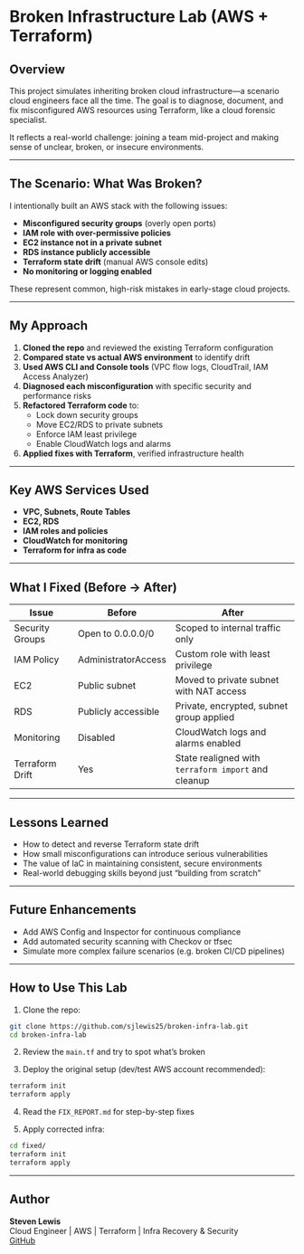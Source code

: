 # Broken Infrastructure Lab (AWS + Terraform)

## Overview

This project simulates inheriting broken cloud infrastructure—a scenario cloud engineers face all the time. The goal is to diagnose, document, and fix misconfigured AWS resources using Terraform, like a cloud forensic specialist.

It reflects a real-world challenge: joining a team mid-project and making sense of unclear, broken, or insecure environments.

---

## The Scenario: What Was Broken?

I intentionally built an AWS stack with the following issues:

- **Misconfigured security groups** (overly open ports)
- **IAM role with over-permissive policies**
- **EC2 instance not in a private subnet**
- **RDS instance publicly accessible**
- **Terraform state drift** (manual AWS console edits)
- **No monitoring or logging enabled**

These represent common, high-risk mistakes in early-stage cloud projects.

---

## My Approach

1. **Cloned the repo** and reviewed the existing Terraform configuration
2. **Compared state vs actual AWS environment** to identify drift
3. **Used AWS CLI and Console tools** (VPC flow logs, CloudTrail, IAM Access Analyzer)
4. **Diagnosed each misconfiguration** with specific security and performance risks
5. **Refactored Terraform code** to:
   - Lock down security groups
   - Move EC2/RDS to private subnets
   - Enforce IAM least privilege
   - Enable CloudWatch logs and alarms
6. **Applied fixes with Terraform**, verified infrastructure health

---


## Key AWS Services Used

- **VPC, Subnets, Route Tables**
- **EC2, RDS**
- **IAM roles and policies**
- **CloudWatch for monitoring**
- **Terraform for infra as code**

---

## What I Fixed (Before → After)

| Issue | Before | After |
|------|--------|-------|
| Security Groups | Open to 0.0.0.0/0 | Scoped to internal traffic only |
| IAM Policy | AdministratorAccess | Custom role with least privilege |
| EC2 | Public subnet | Moved to private subnet with NAT access |
| RDS | Publicly accessible | Private, encrypted, subnet group applied |
| Monitoring | Disabled | CloudWatch logs and alarms enabled |
| Terraform Drift | Yes | State realigned with `terraform import` and cleanup |

---

## Lessons Learned

- How to detect and reverse Terraform state drift
- How small misconfigurations can introduce serious vulnerabilities
- The value of IaC in maintaining consistent, secure environments
- Real-world debugging skills beyond just “building from scratch”

---

## Future Enhancements

- Add AWS Config and Inspector for continuous compliance
- Add automated security scanning with Checkov or tfsec
- Simulate more complex failure scenarios (e.g. broken CI/CD pipelines)

---

## How to Use This Lab

1. Clone the repo:
```bash
git clone https://github.com/sjlewis25/broken-infra-lab.git
cd broken-infra-lab
```

2. Review the `main.tf` and try to spot what’s broken

3. Deploy the original setup (dev/test AWS account recommended):
```bash
terraform init
terraform apply
```

4. Read the `FIX_REPORT.md` for step-by-step fixes

5. Apply corrected infra:
```bash
cd fixed/
terraform init
terraform apply
```

---

## Author

**Steven Lewis**  
Cloud Engineer | AWS | Terraform | Infra Recovery & Security  
[GitHub](https://github.com/sjlewis25)

